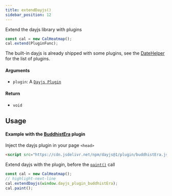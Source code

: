 ```yaml
---
title: extendDayjs()
sidebar_position: 12
---
```


<p className="subhead">Extend the dayjs library with plugins</p>

```js
const cal = new CalHeatmap();
cal.extend(PluginFunc);
```

The built-in dayjs is already shipped with some plugins, see the [DateHelper](https://github.com/wa0x6e/cal-heatmap/blob/master/src/helpers/DateHelper.ts) for
the list of plugins.

#### Arguments

- `plugin`: A [`Dayjs Plugin`](https://day.js.org/docs/en/plugin/plugin)

#### Return

- `void`

## Usage

#### Example with the [BuddhistEra](https://day.js.org/docs/en/plugin/buddhist-era) plugin

Inject the dayjs plugin in your page `<head>`

```html title="index.html"
<script src="https://cdn.jsdelivr.net/npm/dayjs@1/plugin/buddhistEra.js"></script>
```

Extend dayjs with the plugin, before the [`paint()`](/API/paint.md) call

```js title="index.js"
const cal = new CalHeatmap();
// highlight-next-line
cal.extendDayjs(window.dayjs_plugin_buddhistEra);
cal.paint();
```
